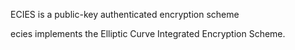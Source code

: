 ECIES is a public-key authenticated encryption scheme

ecies implements the Elliptic Curve Integrated Encryption Scheme.



